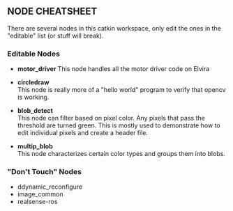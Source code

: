 ## NODE CHEATSHEET

There are several nodes in this catkin workspace, only edit the ones in the "editable" list (or stuff will break).

### Editable Nodes
- __motor_driver__
This node handles all the motor driver code on Elvira

- __circledraw__  
This node is really more of a "hello world" program to verify that opencv is working.

- __blob_detect__  
This node can filter based on pixel color. Any pixels that pass the threshold are turned green. This is mostly used to demonstrate how to edit individual pixels and create a header file.

- __multip_blob__  
This node characterizes certain color types and groups them into blobs. 

### "Don't Touch" Nodes

- ddynamic_reconfigure
- image_common
- realsense-ros

